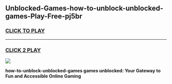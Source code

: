 
## Unblocked-Games-how-to-unblock-unblocked-games-Play-Free-pj5br
<h3>
<a href="https://premium76.site?title=how-to-unblock-unblocked-games&ref=24M">CLICK TO PLAY</a></h3>
<hr>

<h3>
<a href="https://premium76.site?title=how-to-unblock-unblocked-games&ref=24M">CLICK 2 PLAY</a>
  
</h3>

<a href="https://premium76.site?title=how-to-unblock-unblocked-games&ref=24M"><img src="https://clearcache.store/games.png"></a>


**how-to-unblock-unblocked-games games unblocked: Your Gateway to Fun and Accessible Online Gaming**
